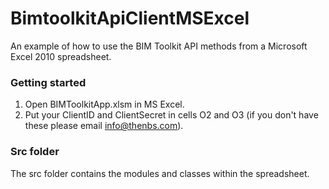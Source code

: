 # BimtoolkitApiClientMSExcel
An example of how to use the BIM Toolkit API methods from a Microsoft Excel 2010 spreadsheet.

### Getting started
1. Open BIMToolkitApp.xlsm in MS Excel.
2. Put your ClientID and ClientSecret in cells O2 and O3 (if you don't have these please email [info@thenbs.com](mailto:info@thenbs.com "info@thenbs.com")).

### Src folder
The src folder contains the modules and classes within the spreadsheet. 